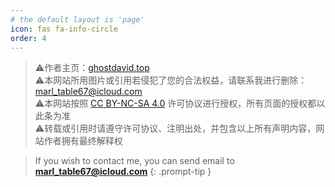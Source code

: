 ```yaml
---
# the default layout is 'page'
icon: fas fa-info-circle
order: 4
---
```


> ⚠️作者主页：[ghostdavid.top](https://ghostdavid.top/) <br>
> ⚠️本网站所用图片或引用若侵犯了您的合法权益，请联系我进行删除：marl_table67@icloud.com <br>
> ⚠️本网站按照 [CC BY-NC-SA 4.0](https://creativecommons.org/licenses/by-nc-sa/4.0/deed.zh-hans) 许可协议进行授权，所有页面的授权都以此条为准 <br>
> ⚠️转载或引用时请遵守许可协议、注明出处，并包含以上所有声明内容，网站作者拥有最终解释权 <br>

> If you wish to contact me, you can send email to **marl_table67@icloud.com**
{: .prompt-tip }





